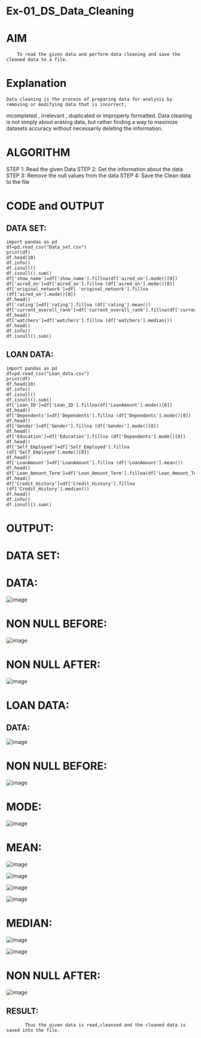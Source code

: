 # Ex-01_DS_Data_Cleaning
# AIM
        To read the given data and perform data cleaning and save the cleaned data to a file.
# Explanation
    Data cleaning is the process of preparing data for analysis by removing or modifying data that is incorrect,
 incompleted , irrelevant , duplicated or improperly formatted. Data cleaning is not simply about erasing data,
 but rather finding a way to maximize datasets accuracy without necessarily deleting the information.
# ALGORITHM
  STEP 1: Read the given Data
  STEP 2: Get the information about the data
  STEP 3: Remove the null values from the data
  STEP 4: Save the Clean data to the file
# CODE and OUTPUT
## DATA SET:
```
import pandas as pd
df=pd.read_csv("Data_set.csv")
print(df)
df.head(10)
df.info()
df.isnull()
df.isnull().sum()
df['show_name']=df['show_name'].fillna(df['aired_on'].mode()[0])
df['aired_on']=df['aired_on'].fillna (df['aired_on'].mode()[0])
df['original_network']=df[ 'original_network'].fillna (df['aired_on'].mode()[0])
df.head()
df['rating']=df['rating'].fillna (df['rating'].mean())
df['current_overall_rank']=df['current_overall_rank'].fillna(df['current_overall_rank'].mean())
df.head()
df['watchers']=df['watchers'].fillna (df['watchers'].median())
df.head()
df.info()
df.isnull().sum()
```
## LOAN DATA:
```
import pandas as pd
df=pd.read_csv("Loan_data.csv")
print(df)
df.head(10)
df.info()
df.isnull()
df.isnull().sum()
df['Loan_ID']=df['Loan_ID'].fillna(df['LoanAmount'].mode()[0])
df.head()
df['Dependents']=df['Dependents'].fillna (df['Dependents'].mode()[0])
df.head()
df['Gender']=df['Gender'].fillna (df['Gender'].mode()[0])
df.head()
df['Education']=df['Education'].fillna (df['Dependents'].mode()[0])
df.head()
df['Self_Employed']=df['Self_Employed'].fillna (df['Self_Employed'].mode()[0])
df.head()
df['LoanAmount']=df['LoanAmount'].fillna (df['LoanAmount'].mean())
df.head()
df['Loan_Amount_Term']=df['Loan_Amount_Term'].fillna(df['Loan_Amount_Term'].mean())
df.head()
df['Credit_History']=df['Credit_History'].fillna (df['Credit_History'].median())
df.head()
df.info()
df.isnull().sum()
```
# OUTPUT:
# DATA SET:
# DATA:
![image](https://github.com/keerthysesha/data_clean/assets/125575936/55cc51da-00bb-4968-81d7-d082f26e3ff0)


# NON NULL BEFORE:
![image](https://github.com/keerthysesha/data_clean/assets/125575936/2e7cf4f6-9d81-4906-a2f2-09c37b016711)


# NON NULL AFTER:
![image](https://github.com/keerthysesha/data_clean/assets/125575936/15e05ef7-3ecc-4348-b69e-3b90816c4d70)


# LOAN DATA:
## DATA:
![image](https://github.com/keerthysesha/data_clean/assets/125575936/760b66ad-e67b-48c8-8f81-4c4a4f46008c)


# NON NULL BEFORE:
![image](https://github.com/keerthysesha/data_clean/assets/125575936/e477df14-b568-4bfb-8df5-301ea9d2e9a5)


# MODE:
![image](https://github.com/keerthysesha/data_clean/assets/125575936/752b48c9-eec7-40e6-826a-277547ae6ef4)


# MEAN:
![image](https://github.com/keerthysesha/data_clean/assets/125575936/67d16e36-9fc8-4cff-a9df-018ae1a28b86)


![image](https://github.com/keerthysesha/data_clean/assets/125575936/a7590c87-b87c-4807-90ec-c92a1bdba3a2)


![image](https://github.com/keerthysesha/data_clean/assets/125575936/caa0eb49-daa5-41a6-9833-2b808607dfad)


![image](https://github.com/keerthysesha/data_clean/assets/125575936/bb4c5e18-57de-4ad3-b378-bffef53b0ba1)


# MEDIAN:
![image](https://github.com/keerthysesha/data_clean/assets/125575936/b4a080a6-a06b-434d-9118-c3291b78f13a)


![image](https://github.com/keerthysesha/data_clean/assets/125575936/6d9a7246-2f43-4daf-b57f-a6624daa1a3e)

# NON NULL AFTER:

![image](https://github.com/keerthysesha/data_clean/assets/125575936/c95a1220-148e-420d-be3c-a07903424b9c)

## RESULT:
           Thus the given data is read,cleansed and the cleaned data is saved into the file.

